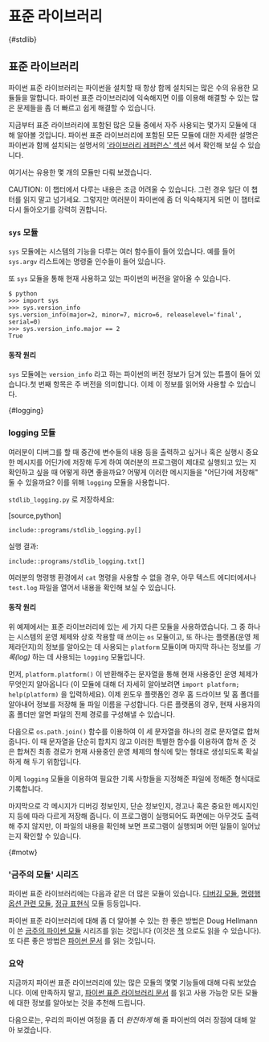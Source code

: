 # 표준 라이브러리

{\#stdlib}

## 표준 라이브러리

파이썬 표준 라이브러리는 파이썬을 설치할 때 항상 함께 설치되는 많은 수의 유용한 모듈들을 말합니다. 파이썬 표준 라이브러리에 익숙해지면 이를 이용해 해결할 수 있는 많은 문제들을 좀 더 빠르고 쉽게 해결할 수 있습니다.

지금부터 표준 라이브러리에 포함된 많은 모듈 중에서 자주 사용되는 몇가지 모듈에 대해 알아볼 것입니다. 파이썬 표준 라이브러리에 포함된 모든 모듈에 대한 자세한 설명은 파이썬과 함께 설치되는 설명서의 ['라이브러리 레퍼런스' 섹션](http://docs.python.org/2/library/) 에서 확인해 보실 수 있습니다.

여기서는 유용한 몇 개의 모듈만 다뤄 보겠습니다.

CAUTION: 이 챕터에서 다루는 내용은 조금 어려울 수 있습니다. 그런 경우 일단 이 챕터를 읽지 말고 넘기세요. 그렇지만 여러분이 파이썬에 좀 더 익숙해지게 되면 이 챕터로 다시 돌아오기를 강력히 권합니다.

### `sys` 모듈

`sys` 모듈에는 시스템의 기능을 다루는 여러 함수들이 들어 있습니다. 예를 들어 `sys.argv` 리스트에는 명령줄 인수들이 들어 있습니다.

또 `sys` 모듈을 통해 현재 사용하고 있는 파이썬의 버전을 알아올 수 있습니다.

```text
$ python
>>> import sys
>>> sys.version_info
sys.version_info(major=2, minor=7, micro=6, releaselevel='final', serial=0)
>>> sys.version_info.major == 2
True
```

#### 동작 원리

`sys` 모듈에는 `version_info` 라고 하는 파이썬의 버전 정보가 담겨 있는 튜플이 들어 있습니다.첫 번째 항목은 주 버전을 의미합니다. 이제 이 정보를 읽어와 사용할 수 있습니다.

{\#logging}

### logging 모듈

여러분이 디버그를 할 때 중간에 변수들의 내용 등을 출력하고 싶거나 혹은 실행시 중요한 메시지를 어딘가에 저장해 두게 하여 여러분의 프로그램이 제대로 실행되고 있는 지 확인하고 싶을 때 어떻게 하면 좋을까요? 어떻게 이러한 메시지들을 "어딘가에 저장해" 둘 수 있을까요? 이를 위해 `logging` 모듈을 사용합니다.

`stdlib_logging.py` 로 저장하세요:

\[source,python\]

```text
include::programs/stdlib_logging.py[]
```

실행 결과:

```text
include::programs/stdlib_logging.txt[]
```

여러분의 명령행 환경에서 `cat` 명령을 사용할 수 없을 경우, 아무 텍스트 에디터에서나 `test.log` 파일을 열어서 내용을 확인해 보실 수 있습니다.

#### 동작 원리

위 예제에서는 표준 라이브러리에 있는 세 가지 다른 모듈을 사용하였습니다. 그 중 하나는 시스템의 운영 체제와 상호 작용할 때 쓰이는 `os` 모듈이고, 또 하나는 플랫폼\(운영 체제라던지\)의 정보를 알아오는 데 사용되는 `platform` 모듈이며 마지막 하나는 정보를 _기록\(log\)_ 하는 데 사용되는 `logging` 모듈입니다.

먼저, `platform.platform()` 이 반환해주는 문자열을 통해 현재 사용중인 운영 체제가 무엇인지 알아옵니다 \(이 모듈에 대해 더 자세히 알아보려면 `import platform; help(platform)` 을 입력하세요\). 이제 윈도우 플랫폼인 경우 홈 드라이브 및 홈 폴더를 알아내어 정보를 저장해 둘 파일 이름을 구성합니다. 다른 플랫폼의 경우, 현재 사용자의 홈 폴더만 알면 파일의 전체 경로를 구성해낼 수 있습니다.

다음으로 `os.path.join()` 함수를 이용하여 이 세 문자열을 하나의 경로 문자열로 합쳐 줍니다. 이 때 문자열을 단순히 합치지 않고 이러한 특별한 함수를 이용하여 합쳐 준 것은 합쳐진 최종 경로가 현재 사용중인 운영 체제의 형식에 맞는 형태로 생성되도록 확실하게 해 두기 위함입니다.

이제 `logging` 모듈을 이용하여 필요한 기록 사항들을 지정해준 파일에 정해준 형식대로 기록합니다.

마지막으로 각 메시지가 디버깅 정보인지, 단순 정보인지, 경고나 혹은 중요한 메시지인지 등에 따라 다르게 저장해 줍니다. 이 프로그램이 실행되어도 화면에는 아무것도 출력해 주지 않지만, 이 파일의 내용을 확인해 보면 프로그램이 실행되며 어떤 일들이 일어났는지 확인할 수 있습니다.

{\#motw}

### '금주의 모듈' 시리즈

파이썬 표준 라이브러리에는 다음과 같은 더 많은 모듈이 있습니다. [디버깅 모듈](http://docs.python.org/2/library/pdb.html), [명령행 옵션 관련 모듈](http://docs.python.org/2/library/argparse.html), [정규 표현식](http://docs.python.org/2/library/re.html) 모듈 등등입니다.

파이썬 표준 라이브러리에 대해 좀 더 알아볼 수 있는 한 좋은 방법은 Doug Hellmann이 쓴 [금주의 파이썬 모듈](http://pymotw.com/2/contents.html) 시리즈를 읽는 것입니다 \(이것은 [책](http://amzn.com/0321767349) 으로도 읽을 수 있습니다\). 또 다른 좋은 방법은 [파이썬 문서](http://docs.python.org/2/) 를 읽는 것입니다.

### 요약

지금까지 파이썬 표준 라이브러리에 있는 많은 모듈의 몇몇 기능들에 대해 다뤄 보았습니다. 이에 만족하지 말고, [파이썬 표준 라이브러리 문서](http://docs.python.org/2/library/) 를 읽고 사용 가능한 모든 모듈에 대한 정보를 알아보는 것을 추천해 드립니다.

다음으로는, 우리의 파이썬 여정을 좀 더 _완전하게_ 해 줄 파이썬의 여러 장점에 대해 알아 보겠습니다.

